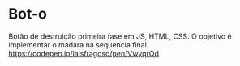 # Bot-o
Botão de destruição primeira fase em JS, HTML, CSS. O objetivo é implementar o madara na sequencia final.
https://codepen.io/laisfragoso/pen/VwyqrOd
